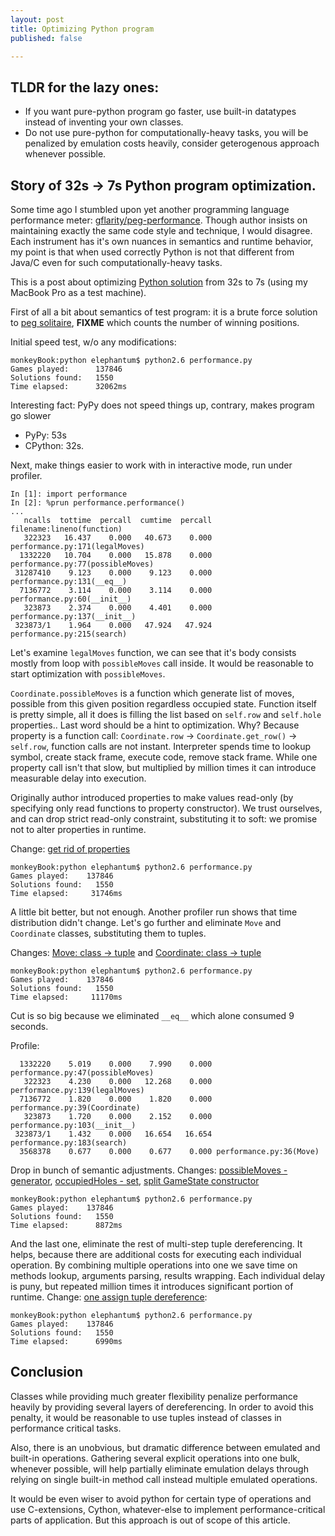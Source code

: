 ```yaml
---
layout: post
title: Optimizing Python program
published: false

---
```


TLDR for the lazy ones:
---

* If you want pure-python program go faster, use built-in
datatypes instead of inventing your own classes.
* Do not use pure-python for computationally-heavy tasks, you
will be penalized by emulation costs heavily, consider geterogenous
approach whenever possible.

Story of 32s &rarr; 7s Python program optimization.
---

Some time ago
I stumbled upon yet another programming language performance meter:
[gflarity/peg-performance][]. Though author insists on maintaining
exactly the same code style and technique, I would disagree. Each
instrument has it's own nuances in semantics and runtime behavior, my
point is that when used correctly Python is not that different from
Java/C even for such computationally-heavy tasks.

This is a post about optimizing [Python solution][] from 32s to 7s
(using my MacBook Pro as a test machine).

[Python solution]: https://github.com/gflarity/peg-performance/tree/master/src/main/python
[gflarity/peg-performance]: https://github.com/gflarity/peg-performance

First of all a bit about semantics of test program: it is a brute
force solution to [peg solitaire][], **FIXME** which counts the number
of winning positions.

[peg solitaire]: http://en.wikipedia.org/wiki/Peg_solitaire

Initial speed test, w/o any modifications:

    monkeyBook:python elephantum$ python2.6 performance.py
    Games played:      137846
    Solutions found:   1550
    Time elapsed:      32062ms

Interesting fact: PyPy does not speed things up, contrary, makes
program go slower

  * PyPy: 53s
  * CPython: 32s.

Next, make things easier to work with in interactive mode, run under profiler.

    In [1]: import performance
    In [2]: %prun performance.performance()
    ...
       ncalls  tottime  percall  cumtime  percall filename:lineno(function)
       322323   16.437    0.000   40.673    0.000 performance.py:171(legalMoves)
      1332220   10.704    0.000   15.878    0.000 performance.py:77(possibleMoves)
     31287410    9.123    0.000    9.123    0.000 performance.py:131(__eq__)
      7136772    3.114    0.000    3.114    0.000 performance.py:60(__init__)
       323873    2.374    0.000    4.401    0.000 performance.py:137(__init__)
     323873/1    1.964    0.000   47.924   47.924 performance.py:215(search)

Let's examine `legalMoves` function, we can see that it's body
consists mostly from loop with `possibleMoves` call inside. It would
be reasonable to start optimization with `possibleMoves`.

`Coordinate.possibleMoves` is a function which generate list of moves,
possible from this given position regardless occupied state. Function
itself is pretty simple, all it does is filling the list based on
`self.row` and `self.hole` properties.. Last word should be a hint to
optimization. Why? Because property is a function call:
`Coordinate.row` &rarr; `Coordinate.get_row()` &rarr; `self.row`,
function calls are not instant. Interpreter spends time to lookup
symbol, create stack frame, execute code, remove stack frame. While
one property call isn't that slow, but multiplied by million times it
can introduce measurable delay into execution.

Originally author introduced properties to make values read-only (by
specifying only read functions to property constructor). We trust
ourselves, and can drop strict read-only constraint, substituting it
to soft: we promise not to alter properties in runtime.

Change: [get rid of properties](https://github.com/elephantum/peg-performance/commit/e6e56c56a6a54d5ee66757b22c184405acb157ae)

    monkeyBook:python elephantum$ python2.6 performance.py
    Games played:    137846
    Solutions found:   1550
    Time elapsed:     31746ms

A little bit better, but not enough. Another profiler run shows that
time distribution didn't change. Let's go further and eliminate `Move`
and `Coordinate` classes, substituting them to tuples.

Changes: [Move: class -> tuple](https://github.com/elephantum/peg-performance/commit/5d5c47dca432c19a04404a8093739d49132cfcdb) and [Coordinate: class -> tuple](https://github.com/elephantum/peg-performance/commit/d75bb91871c170dfa85ad0773d2f44f57fbbaa63)

    monkeyBook:python elephantum$ python2.6 performance.py
    Games played:    137846
    Solutions found:   1550
    Time elapsed:     11170ms

Cut is so big because we eliminated `__eq__` which alone consumed 9
seconds.

Profile:

      1332220    5.019    0.000    7.990    0.000 performance.py:47(possibleMoves)
       322323    4.230    0.000   12.268    0.000 performance.py:139(legalMoves)
      7136772    1.820    0.000    1.820    0.000 performance.py:39(Coordinate)
       323873    1.720    0.000    2.152    0.000 performance.py:103(__init__)
     323873/1    1.432    0.000   16.654   16.654 performance.py:183(search)
      3568378    0.677    0.000    0.677    0.000 performance.py:36(Move)

Drop in bunch of semantic adjustments. Changes:
[possibleMoves - generator](https://github.com/elephantum/peg-performance/commit/4b5c53cddf782d806b0f69ba7393eecbbd3190a7),
[occupiedHoles - set](https://github.com/elephantum/peg-performance/commit/b4802a016fc9ef01cbb346b33ff97d8b0d69b526),
[split GameState constructor](https://github.com/elephantum/peg-performance/commit/2d804eabbdbe1db3a36d8a84d30fb7a0b32b2a2a)

    monkeyBook:python elephantum$ python2.6 performance.py
    Games played:    137846
    Solutions found:   1550
    Time elapsed:      8872ms

And the last one, eliminate the rest of multi-step tuple
dereferencing. It helps, because there are additional costs for
executing each individual operation. By combining multiple operations
into one we save time on methods lookup, arguments parsing, results
wrapping. Each individual delay is puny, but repeated million times it
introduces significant portion of runtime. Change:
[one assign tuple dereference](https://github.com/elephantum/peg-performance/commit/274542629aabc96f21c5e014c9199967d92bbd72):

    monkeyBook:python elephantum$ python2.6 performance.py
    Games played:    137846
    Solutions found:   1550
    Time elapsed:      6990ms

Conclusion
---

Classes while providing much greater flexibility
penalize performance heavily by providing several layers of
dereferencing. In order to avoid this penalty, it would be reasonable
to use tuples instead of classes in performance critical tasks.

Also, there is an unobvious, but dramatic difference between emulated
and built-in operations. Gathering several explicit operations into
one bulk, whenever possible, will help partially eliminate emulation
delays through relying on single built-in method call instead multiple
emulated operations.

It would be even wiser to avoid python for certain type of operations
and use C-extensions, Cython, whatever-else to implement
performance-critical parts of application. But this approach is out of
scope of this article.
